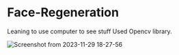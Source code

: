 # Face-Regeneration
Leaning to use computer to see stuff
Used Opencv library.

![Screenshot from 2023-11-29 18-27-56](https://github.com/fh1m/Face-Regeneration/assets/132839265/3b8480f6-3ac2-457a-a208-990abd8316b2)
